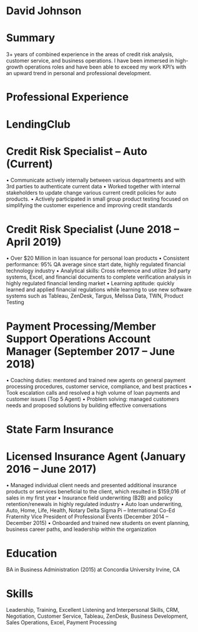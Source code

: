 # David Johnson


# Summary
3+ years of combined experience in the areas of credit risk analysis, customer service, and business operations. I have been immersed in high-growth operations roles and have been able to exceed my work KPI’s with an upward trend in personal and professional development.

# Professional Experience

# LendingClub
# Credit Risk Specialist – Auto (Current)
•	Communicate actively internally between various departments and with 3rd parties to authenticate current data 
•	Worked together with internal stakeholders to update change various current credit policies for auto products.
•	Actively participated in small group product testing focused on simplifying the customer experience and improving credit standards

# Credit Risk Specialist (June 2018 – April 2019) 
•	Over $20 Million in loan issuance for personal loan products
•	Consistent performance: 95% QA average since start date, highly regulated financial technology industry 
•	Analytical skills: Cross reference and utilize 3rd party systems, Excel, and financial documents to complete verification analysis in highly regulated financial lending market 
•	Learning aptitude: quickly learned and applied financial regulations while learning to use new software systems such as Tableau, ZenDesk, Targus, Melissa Data, TWN, Product Testing

# Payment Processing/Member Support Operations Account Manager (September 2017 – June 2018)
•	Coaching duties: mentored and trained new agents on general payment processing procedures, customer service, compliance, and best practices
•	Took escalation calls and resolved a high volume of loan payments and customer issues (Top 5 Agent)
•	Problem solving: managed customers needs and proposed solutions by building effective conversations 

# State Farm Insurance
# Licensed Insurance Agent (January 2016 – June 2017)
•	Managed individual client needs and presented additional insurance products or services beneficial to the client, which resulted in $159,016 of sales in my first year
•	Insurance field underwriting (B2B) and policy retention/renewals in highly regulated industry
•	Auto loan underwriting, Auto, Home, Life, Health, Notary
Delta Sigma Pi – International Co-Ed Fraternity 
Vice President of Professional Events (December 2014 – December 2015)
•	Onboarded and trained new students on event planning, business career paths, and leadership within the organization

# Education
BA in Business Administration (2015) at Concordia University Irvine, CA

# Skills
Leadership, Training, Excellent Listening and Interpersonal Skills, CRM, Negotiation, Customer Service, Tableau, ZenDesk, Business Development, Sales Operations, Excel, Payment Processing
